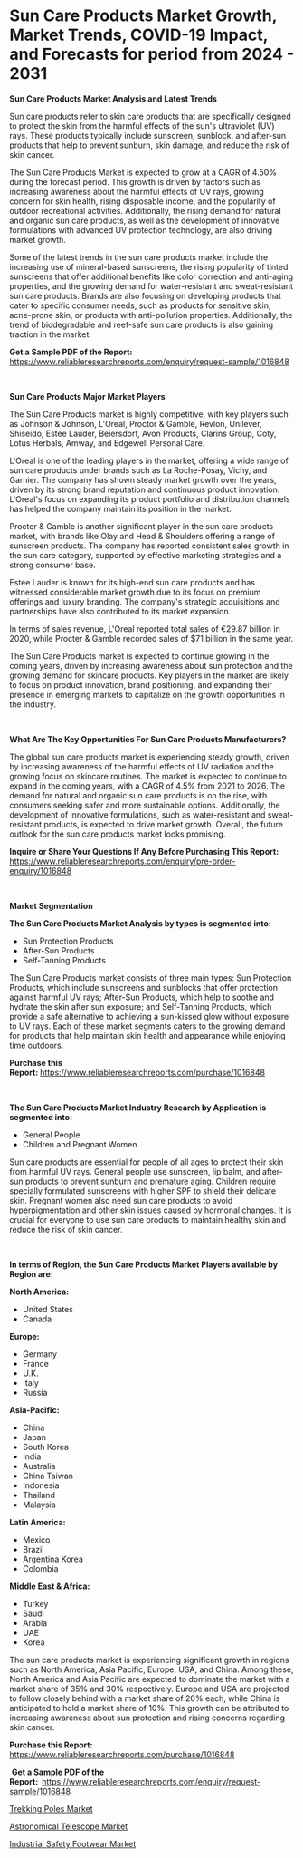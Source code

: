 <p><h1>Sun Care Products Market Growth, Market Trends, COVID-19 Impact, and Forecasts for period from 2024 - 2031</h1></p><p><strong>Sun Care Products Market Analysis and Latest Trends</strong></p>
<p><p>Sun care products refer to skin care products that are specifically designed to protect the skin from the harmful effects of the sun's ultraviolet (UV) rays. These products typically include sunscreen, sunblock, and after-sun products that help to prevent sunburn, skin damage, and reduce the risk of skin cancer.</p><p>The Sun Care Products Market is expected to grow at a CAGR of 4.50% during the forecast period. This growth is driven by factors such as increasing awareness about the harmful effects of UV rays, growing concern for skin health, rising disposable income, and the popularity of outdoor recreational activities. Additionally, the rising demand for natural and organic sun care products, as well as the development of innovative formulations with advanced UV protection technology, are also driving market growth.</p><p>Some of the latest trends in the sun care products market include the increasing use of mineral-based sunscreens, the rising popularity of tinted sunscreens that offer additional benefits like color correction and anti-aging properties, and the growing demand for water-resistant and sweat-resistant sun care products. Brands are also focusing on developing products that cater to specific consumer needs, such as products for sensitive skin, acne-prone skin, or products with anti-pollution properties. Additionally, the trend of biodegradable and reef-safe sun care products is also gaining traction in the market.</p></p>
<p><strong>Get a Sample PDF of the Report:&nbsp;</strong> <a href="https://www.reliableresearchreports.com/enquiry/request-sample/1016848">https://www.reliableresearchreports.com/enquiry/request-sample/1016848</a></p>
<p>&nbsp;</p>
<p><strong>Sun Care Products Major Market Players</strong></p>
<p><p>The Sun Care Products market is highly competitive, with key players such as Johnson & Johnson, L'Oreal, Proctor & Gamble, Revlon, Unilever, Shiseido, Estee Lauder, Beiersdorf, Avon Products, Clarins Group, Coty, Lotus Herbals, Amway, and Edgewell Personal Care. </p><p>L'Oreal is one of the leading players in the market, offering a wide range of sun care products under brands such as La Roche-Posay, Vichy, and Garnier. The company has shown steady market growth over the years, driven by its strong brand reputation and continuous product innovation. L'Oreal's focus on expanding its product portfolio and distribution channels has helped the company maintain its position in the market.</p><p>Procter & Gamble is another significant player in the sun care products market, with brands like Olay and Head & Shoulders offering a range of sunscreen products. The company has reported consistent sales growth in the sun care category, supported by effective marketing strategies and a strong consumer base.</p><p>Estee Lauder is known for its high-end sun care products and has witnessed considerable market growth due to its focus on premium offerings and luxury branding. The company's strategic acquisitions and partnerships have also contributed to its market expansion.</p><p>In terms of sales revenue, L'Oreal reported total sales of €29.87 billion in 2020, while Procter & Gamble recorded sales of $71 billion in the same year.</p><p>The Sun Care Products market is expected to continue growing in the coming years, driven by increasing awareness about sun protection and the growing demand for skincare products. Key players in the market are likely to focus on product innovation, brand positioning, and expanding their presence in emerging markets to capitalize on the growth opportunities in the industry.</p></p>
<p>&nbsp;</p>
<p><strong>What Are The Key Opportunities For Sun Care Products Manufacturers?</strong></p>
<p><p>The global sun care products market is experiencing steady growth, driven by increasing awareness of the harmful effects of UV radiation and the growing focus on skincare routines. The market is expected to continue to expand in the coming years, with a CAGR of 4.5% from 2021 to 2026. The demand for natural and organic sun care products is on the rise, with consumers seeking safer and more sustainable options. Additionally, the development of innovative formulations, such as water-resistant and sweat-resistant products, is expected to drive market growth. Overall, the future outlook for the sun care products market looks promising.</p></p>
<p><strong>Inquire or Share Your Questions If Any Before Purchasing This Report:</strong> <a href="https://www.reliableresearchreports.com/enquiry/pre-order-enquiry/1016848">https://www.reliableresearchreports.com/enquiry/pre-order-enquiry/1016848</a></p>
<p>&nbsp;</p>
<p><strong>Market Segmentation</strong></p>
<p><strong>The Sun Care Products Market Analysis by types is segmented into:</strong></p>
<p><ul><li>Sun Protection Products</li><li>After-Sun Products</li><li>Self-Tanning Products</li></ul></p>
<p><p>The Sun Care Products market consists of three main types: Sun Protection Products, which include sunscreens and sunblocks that offer protection against harmful UV rays; After-Sun Products, which help to soothe and hydrate the skin after sun exposure; and Self-Tanning Products, which provide a safe alternative to achieving a sun-kissed glow without exposure to UV rays. Each of these market segments caters to the growing demand for products that help maintain skin health and appearance while enjoying time outdoors.</p></p>
<p><strong>Purchase this Report:&nbsp;</strong><a href="https://www.reliableresearchreports.com/purchase/1016848">https://www.reliableresearchreports.com/purchase/1016848</a></p>
<p>&nbsp;</p>
<p><strong>The Sun Care Products Market Industry Research by Application is segmented into:</strong></p>
<p><ul><li>General People</li><li>Children and Pregnant Women</li></ul></p>
<p><p>Sun care products are essential for people of all ages to protect their skin from harmful UV rays. General people use sunscreen, lip balm, and after-sun products to prevent sunburn and premature aging. Children require specially formulated sunscreens with higher SPF to shield their delicate skin. Pregnant women also need sun care products to avoid hyperpigmentation and other skin issues caused by hormonal changes. It is crucial for everyone to use sun care products to maintain healthy skin and reduce the risk of skin cancer.</p></p>
<p>&nbsp;</p>
<p><strong>In terms of Region, the Sun Care Products Market Players available by Region are:</strong></p>
<p>
    <p> <strong> North America: </strong>
        <ul>
            <li>United States</li>
            <li>Canada</li>
        </ul>
        </p> 
    <p> <strong> Europe: </strong>
        <ul>
            <li>Germany</li>
            <li>France</li>
            <li>U.K.</li>
            <li>Italy</li>
            <li>Russia</li>
        </ul>
        </p> 
    <p> <strong> Asia-Pacific: </strong>
        <ul>
            <li>China</li>
            <li>Japan</li>
            <li>South Korea</li>
            <li>India</li>
            <li>Australia</li>
            <li>China Taiwan</li>
            <li>Indonesia</li>
            <li>Thailand</li>
            <li>Malaysia</li>
        </ul>
        </p> 
    <p> <strong> Latin America: </strong>
        <ul>
            <li>Mexico</li>
            <li>Brazil</li>
            <li>Argentina Korea</li>
            <li>Colombia</li>
        </ul>
        </p> 
    <p> <strong> Middle East & Africa: </strong>
        <ul>
            <li>Turkey</li>
            <li>Saudi</li>
            <li>Arabia</li>
            <li>UAE</li>
            <li>Korea</li>
        </ul>
    </p>
    </p>
<p><p>The sun care products market is experiencing significant growth in regions such as North America, Asia Pacific, Europe, USA, and China. Among these, North America and Asia Pacific are expected to dominate the market with a market share of 35% and 30% respectively. Europe and USA are projected to follow closely behind with a market share of 20% each, while China is anticipated to hold a market share of 10%. This growth can be attributed to increasing awareness about sun protection and rising concerns regarding skin cancer.</p></p>
<p><strong>Purchase this Report: </strong><a href="https://www.reliableresearchreports.com/purchase/1016848">https://www.reliableresearchreports.com/purchase/1016848</a></p>
<p>&nbsp;<strong>Get a Sample PDF of the Report:&nbsp;&nbsp;</strong><a href="https://www.reliableresearchreports.com/enquiry/request-sample/1016848">https://www.reliableresearchreports.com/enquiry/request-sample/1016848</a></p>
<p><strong></strong></p>
<p><p><a href="https://github.com/yemakinde/Market-Research-Report-List-1/blob/main/trekking-poles-market.md">Trekking Poles Market</a></p><p><a href="https://github.com/jsmusil/Market-Research-Report-List-2/blob/main/astronomical-telescope-market.md">Astronomical Telescope Market</a></p><p><a href="https://github.com/bmorecock/Market-Research-Report-List-2/blob/main/industrial-safety-footwear-market.md">Industrial Safety Footwear Market</a></p></p>